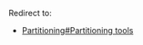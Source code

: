 Redirect to:

*   [Partitioning#Partitioning tools](/index.php?title=Partitioning&redirect=no#Partitioning_tools "Partitioning")